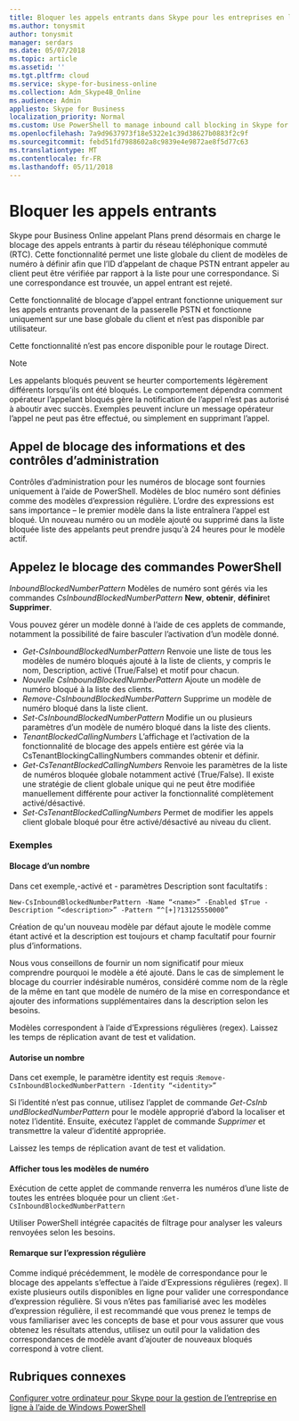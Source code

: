 ```yaml
---
title: Bloquer les appels entrants dans Skype pour les entreprises en ligne
ms.author: tonysmit
author: tonysmit
manager: serdars
ms.date: 05/07/2018
ms.topic: article
ms.assetid: ''
ms.tgt.pltfrm: cloud
ms.service: skype-for-business-online
ms.collection: Adm_Skype4B_Online
ms.audience: Admin
appliesto: Skype for Business
localization_priority: Normal
ms.custom: Use PowerShell to manage inbound call blocking in Skype for Business Online.
ms.openlocfilehash: 7a9d9637973f18e5322e1c39d38627b0883f2c9f
ms.sourcegitcommit: febd51fd7988602a8c9839e4e9872ae8f5d77c63
ms.translationtype: MT
ms.contentlocale: fr-FR
ms.lasthandoff: 05/11/2018
---
```

 # <a name="block-inbound-calls"></a>Bloquer les appels entrants

Skype pour Business Online appelant Plans prend désormais en charge le blocage des appels entrants à partir du réseau téléphonique commuté (RTC). Cette fonctionnalité permet une liste globale du client de modèles de numéro à définir afin que l’ID d’appelant de chaque PSTN entrant appeler au client peut être vérifiée par rapport à la liste pour une correspondance. Si une correspondance est trouvée, un appel entrant est rejeté. 

Cette fonctionnalité de blocage d’appel entrant fonctionne uniquement sur les appels entrants provenant de la passerelle PSTN et fonctionne uniquement sur une base globale du client et n’est pas disponible par utilisateur.

Cette fonctionnalité n’est pas encore disponible pour le routage Direct.

>[!NOTE]
 Les appelants bloqués peuvent se heurter comportements légèrement différents lorsqu’ils ont été bloqués. Le comportement dépendra comment opérateur l’appelant bloqués gère la notification de l’appel n’est pas autorisé à aboutir avec succès. Exemples peuvent inclure un message opérateur l’appel ne peut pas être effectué, ou simplement en supprimant l’appel.

## <a name="call-blocking-admin-controls-and-information"></a>Appel de blocage des informations et des contrôles d’administration
Contrôles d’administration pour les numéros de blocage sont fournies uniquement à l’aide de PowerShell. Modèles de bloc numéro sont définies comme des modèles d’expression régulière. L’ordre des expressions est sans importance – le premier modèle dans la liste entraînera l’appel est bloqué. Un nouveau numéro ou un modèle ajouté ou supprimé dans la liste bloquée liste des appelants peut prendre jusqu'à 24 heures pour le modèle actif.
## <a name="call-blocking-powershell-commands"></a>Appelez le blocage des commandes PowerShell

*InboundBlockedNumberPattern* Modèles de numéro sont gérés via les commandes *CsInboundBlockedNumberPattern* **New**, **obtenir**, **définir**et **Supprimer**.  

Vous pouvez gérer un modèle donné à l’aide de ces applets de commande, notamment la possibilité de faire basculer l’activation d’un modèle donné.
- *Get-CsInboundBlockedNumberPattern* Renvoie une liste de tous les modèles de numéro bloqués ajouté à la liste de clients, y compris le nom, Description, activé (True/False) et motif pour chacun.
- *Nouvelle CsInboundBlockedNumberPattern* Ajoute un modèle de numéro bloqué à la liste des clients.
- *Remove-CsInboundBlockedNumberPattern* Supprime un modèle de numéro bloqué dans la liste client.
- *Set-CsInboundBlockedNumberPattern* Modifie un ou plusieurs paramètres d’un modèle de numéro bloqué dans la liste des clients.
- *TenantBlockedCallingNumbers* L’affichage et l’activation de la fonctionnalité de blocage des appels entière est gérée via la CsTenantBlockingCallingNumbers commandes obtenir et définir. 
- *Get-CsTenantBlockedCallingNumbers* Renvoie les paramètres de la liste de numéros bloquée globale notamment activé (True/False). Il existe une stratégie de client globale unique qui ne peut être modifiée manuellement différente pour activer la fonctionnalité complètement activé/désactivé.
- *Set-CsTenantBlockedCallingNumbers* Permet de modifier les appels client globale bloqué pour être activé/désactivé au niveau du client.

### <a name="examples"></a>Exemples
#### <a name="blocking-a-number"></a>Blocage d’un nombre

Dans cet exemple,-activé et - paramètres Description sont facultatifs :

`New-CsInboundBlockedNumberPattern -Name “<name>” -Enabled $True -Description “<description>” -Pattern “^[+]?13125550000”`

 Création de qu'un nouveau modèle par défaut ajoute le modèle comme étant activé et la description est toujours et champ facultatif pour fournir plus d’informations. 

Nous vous conseillons de fournir un nom significatif pour mieux comprendre pourquoi le modèle a été ajouté. Dans le cas de simplement le blocage du courrier indésirable numéros, considéré comme nom de la règle de la même en tant que modèle de numéro de la mise en correspondance et ajouter des informations supplémentaires dans la description selon les besoins.

Modèles correspondent à l’aide d’Expressions régulières (regex). Laissez les temps de réplication avant de test et validation.

#### <a name="allowing-a-number"></a>Autorise un nombre

Dans cet exemple, le paramètre identity est requis :`Remove-CsInboundBlockedNumberPattern -Identity “<identity>”`
 
Si l’identité n’est pas connue, utilisez l’applet de commande *Get-CsInb undBlockedNumberPattern* pour le modèle approprié d’abord la localiser et notez l’identité. Ensuite, exécutez l’applet de commande *Supprimer* et transmettre la valeur d’identité appropriée.

Laissez les temps de réplication avant de test et validation.
#### <a name="view-all-number-patterns"></a>Afficher tous les modèles de numéro
Exécution de cette applet de commande renverra les numéros d’une liste de toutes les entrées bloquée pour un client :`Get-CsInboundBlockedNumberPattern`

Utiliser PowerShell intégrée capacités de filtrage pour analyser les valeurs renvoyées selon les besoins.

#### <a name="a-note-on-regex"></a>Remarque sur l’expression régulière
Comme indiqué précédemment, le modèle de correspondance pour le blocage des appelants s’effectue à l’aide d’Expressions régulières (regex). Il existe plusieurs outils disponibles en ligne pour valider une correspondance d’expression régulière. Si vous n’êtes pas familiarisé avec les modèles d’expression régulière, il est recommandé que vous prenez le temps de vous familiariser avec les concepts de base et pour vous assurer que vous obtenez les résultats attendus, utilisez un outil pour la validation des correspondances de modèle avant d’ajouter de nouveaux bloqués correspond à votre client. 

## <a name="related-topics"></a>Rubriques connexes
[Configurer votre ordinateur pour Skype pour la gestion de l’entreprise en ligne à l’aide de Windows PowerShell](https://docs.microsoft.com/en-us/SkypeForBusiness/set-up-your-computer-for-windows-powershell/set-up-your-computer-for-windows-powershell )
